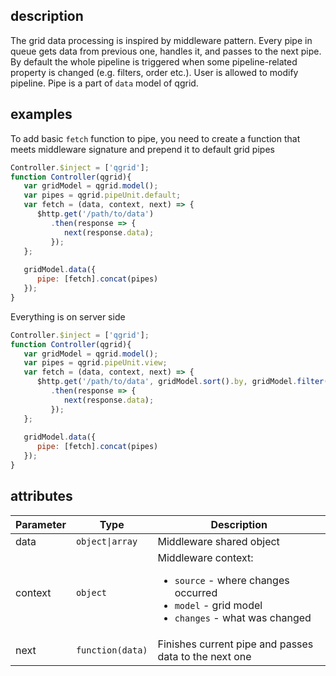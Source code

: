 ## description
The grid data processing is inspired by middleware pattern. Every pipe in queue gets data from previous one, handles it, and passes to the next pipe. By default the whole pipeline is triggered when some pipeline-related property is changed (e.g. filters, order etc.). User is allowed to modify pipeline. Pipe is a part of `data` model of qgrid. 

## examples
To add basic `fetch` function to pipe, you need to create a function that meets middleware signature and prepend it to default grid pipes
```javascript
Controller.$inject = ['qgrid'];
function Controller(qgrid){
   var gridModel = qgrid.model();
   var pipes = qgrid.pipeUnit.default;
   var fetch = (data, context, next) => {
      $http.get('/path/to/data')
         .then(response => {
            next(response.data);
         });
   };
	
   gridModel.data({
      pipe: [fetch].concat(pipes)
   });
}
```
Everything is on server side
```javascript
Controller.$inject = ['qgrid'];
function Controller(qgrid){
   var gridModel = qgrid.model();
   var pipes = qgrid.pipeUnit.view;
   var fetch = (data, context, next) => {
      $http.get('/path/to/data', gridModel.sort().by, gridModel.filter().by, gridModel.pagination().current)
         .then(response => {
            next(response.data);
         });
   };
	
   gridModel.data({
      pipe: [fetch].concat(pipes)
   });
}
```

## attributes
<table class="attributes">
<thead>
	<tr>
		<th>Parameter</th>
		<th>Type</th>
		<th>Description</th>
	</tr>
</thead>
<tbody>
	<tr>
	  <td>data</td>
	  <td><code>object|array</code></td>
	  <td>Middleware shared object	  
	  </td>
	</tr>
	<tr>
	  <td>context</td>
	  <td><code>object</td>
	  <td>Middleware context:
	  	<ul>
	  	 <li><code>source</code> - where changes occurred</li>
       <li><code>model</code> - grid model</li>
       <li><code>changes</code> - what was changed</li>
	  	</ul>
	  </td>
	</tr>			
	<tr>
	  <td>next</td>
	  <td><code>function(data)</td>
	  <td>Finishes current pipe and passes data to the next one	  
	  </td>
	</tr>
</tbody>
</table>
